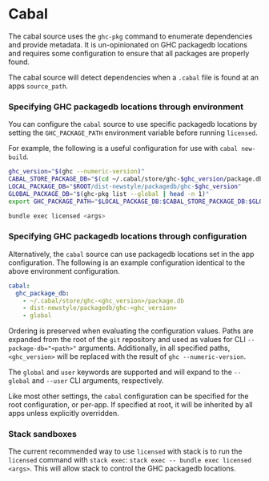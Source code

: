 # Cabal

The cabal source uses the `ghc-pkg` command to enumerate dependencies and provide metadata.  It is un-opinionated on GHC packagedb locations and requires some configuration to ensure that all packages are properly found.

The cabal source will detect dependencies when a `.cabal` file is found at an apps `source_path`.

### Specifying GHC packagedb locations through environment
You can configure the `cabal` source to use specific packagedb locations by setting the `GHC_PACKAGE_PATH` environment variable before running `licensed`.

For example, the following is a useful configuration for use with `cabal new-build`.
```bash
ghc_version="$(ghc --numeric-version)"
CABAL_STORE_PACKAGE_DB="$(cd ~/.cabal/store/ghc-$ghc_version/package.db && pwd)"
LOCAL_PACKAGE_DB="$ROOT/dist-newstyle/packagedb/ghc-$ghc_version"
GLOBAL_PACKAGE_DB="$(ghc-pkg list --global | head -n 1)"
export GHC_PACKAGE_PATH="$LOCAL_PACKAGE_DB:$CABAL_STORE_PACKAGE_DB:$GLOBAL_PACKAGE_DB:$GHC_PACKAGE_PATH"

bundle exec licensed <args>
```

### Specifying GHC packagedb locations through configuration
Alternatively, the `cabal` source can use packagedb locations set in the app configuration.  The following is an example configuration identical to the above environment configuration.

```yml
cabal:
  ghc_package_db:
    - ~/.cabal/store/ghc-<ghc_version>/package.db
    - dist-newstyle/packagedb/ghc-<ghc_version>
    - global
```

Ordering is preserved when evaluating the configuration values.  Paths are expanded from the root of the `git` repository and used as values for CLI `--package-db="<path>"` arguments.  Additionally, in all specified paths, `<ghc_version>` will be replaced with the result of `ghc --numeric-version`.

The `global` and `user` keywords are supported and will expand to the `--global` and `--user` CLI arguments, respectively.

Like most other settings, the `cabal` configuration can be specified for the root configuration, or per-app.  If specified at root, it will be inherited by all apps unless explicitly overridden.

### Stack sandboxes
The current recommended way to use `licensed` with stack is to run the `licensed` command with `stack exec`: `stack exec -- bundle exec licensed <args>`.  This will allow stack to control the GHC packagedb locations.
